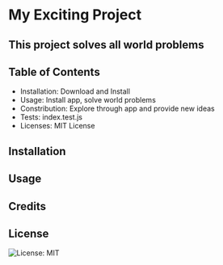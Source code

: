 # My Exciting Project
  
  ## This project solves all world problems

  ## Table of Contents 
  
  - Installation: Download and Install
  - Usage: Install app, solve world problems
  - Constribution: Explore through app and provide new ideas
  - Tests: index.test.js
  - Licenses: MIT License
  ## Installation
  
  
  ## Usage

  ## Credits
 
  ## License
  ![License: MIT](https://img.shields.io/badge/License-MIT-yellow.svg)
  

